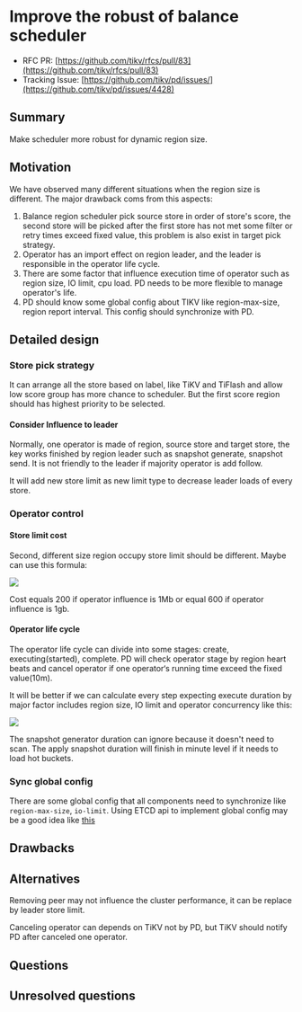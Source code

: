 # Improve the robust of balance scheduler

- RFC PR: [https://github.com/tikv/rfcs/pull/83](https://github.com/tikv/rfcs/pull/83)
- Tracking Issue: [https://github.com/tikv/pd/issues/](https://github.com/tikv/pd/issues/4428)

## Summary

Make scheduler more robust for dynamic region size.

## Motivation

We have observed many different situations when the region size is different. The major drawback coms from this aspects:

1. Balance region scheduler pick source store in order of store's score, the second store will be picked after the first store has not met some filter or retry times exceed fixed value, this problem is also exist in target pick strategy.
2. Operator has an import effect on region leader, and the leader is responsible in the operator life cycle.
3. There are some factor that influence execution time of operator such as region size, IO limit, cpu load. PD needs to be more flexible to manage operator's life.
4. PD should know some global config about TIKV like region-max-size, region report interval. This config should synchronize with PD.

## Detailed design

### Store pick strategy

It can arrange all the store based on label, like TiKV and TiFlash and allow low score group has more chance to scheduler. But the first score region should has highest priority to be selected.

#### Consider Influence to leader

Normally, one operator is made of region, source store and target store, the key works finished by region leader such as snapshot generate, snapshot send. It is not friendly to the leader if majority operator is add follow.

It will add new store limit as new limit type to decrease leader loads of every store.

### Operator control

#### Store limit cost

Second, different size region occupy store limit should be different. Maybe can use this formula:

![](https://latex.codecogs.com/gif.image?\dpi{200}&space;\bg_white&space;Influence=\sum_{i=0}^{j}step_{i}.Influence&space;\newline&space;Cost&space;=&space;200*ln{\frac{region_{size}}{100KiB}})

Cost equals 200 if operator influence is 1Mb or equal 600 if operator influence is 1gb.

#### Operator life cycle

The operator life cycle can divide into some stages: create, executing(started), complete. PD will check operator stage by region heart beats and cancel operator if one operator‘s running time exceed the fixed value(10m).

It will be better if we can calculate every step expecting execute duration by major factor includes region size, IO limit and operator concurrency like this:

![](https://latex.codecogs.com/gif.image?\dpi{200}&space;\bg_white&space;V=\frac{io_limit}{sending_{count}+receiving_{count}}=\frac{100Mb/s}{3+3}=16.7Mb/s\newline&space;T_{transfer}=\frac{10Gb}{16.7Mb/s}=598s\newline&space;T_{total}=T_{generator}+T_{transfer}+T_{apply})

The snapshot generator duration can ignore because it doesn't need to scan. The apply snapshot duration will finish in minute level if it needs to load hot buckets.

### Sync global config

There are some global config that all components need to synchronize like `region-max-size`, `io-limit`. Using ETCD api to implement global config may be a good idea like [this](<[https://github.com/pingcap/tidb/pull/31010/files](https://github.com/pingcap/tidb/pull/31010/files)>)

## Drawbacks

## Alternatives

Removing peer may not influence the cluster performance, it can be replace by leader store limit.

Canceling operator can depends on TiKV not by PD, but TiKV should notify PD after canceled one operator.

## Questions

## Unresolved questions

